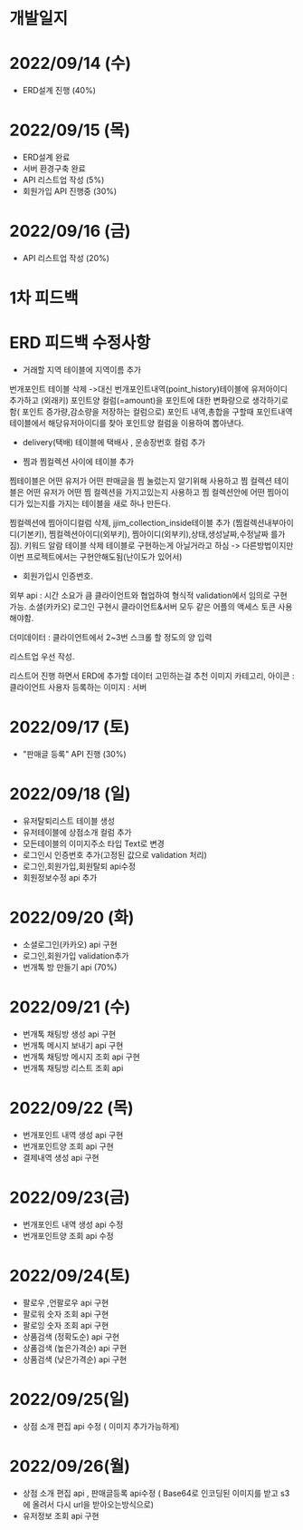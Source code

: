 # 개발일지

# 2022/09/14 (수)
- ERD설계 진행 (40%)

# 2022/09/15 (목)
- ERD설계 완료
- 서버 환경구축 완료
- API 리스트업 작성 (5%)
- 회원가입 API 진행중 (30%)

# 2022/09/16 (금)
- API 리스트업 작성 (20%)

# 1차 피드백
# ERD 피드백 수정사항

- 거래할 지역 테이블에 지역이름 추가

 번개포인트 테이블 삭제 ->대신 번개포인트내역(point_history)테이블에 유저아이디 추가하고 (외래키) 포인트양 컬럼(=amount)을 포인트에 대한 변화량으로  생각하기로 함( 포인트 증가량,감소량을 저장하는 컬럼으로) 포인트 내역,총합을 구할때 포인트내역 테이블에서 해당유저아이디를 찾아 포인트양 컬럼을 이용하여 뽑아낸다.

- delivery(택배) 테이블에 택배사 , 운송장번호 컬럼 추가

- 찜과 찜컬렉션 사이에 테이블 추가

찜테이블은 어떤 유저가 어떤 판매글을 찜 눌렀는지 알기위해 사용하고 찜 컬렉션 테이블은 어떤 유저가 어떤 찜 컬렉션을 가지고있는지 사용하고 찜 컬렉션안에 어떤 찜아이디가 있는지를 가지는 테이블을 새로 하나 만든다.

찜컬렉션에 찜아이디컬럼 삭제,
jjim_collection_inside테이블 추가 (찜컬렉션내부아이디(기본키), 찜컬렉션아이디(외부키), 찜아이디(외부키),상태,생성날짜,수정날짜 를가짐).
키워드 알람 테이블 삭제 테이블로 구현하는게 아닐거라고 하심 -> 다른방법이지만 이번 프로젝트에서는 구현안해도됨(난이도가 있어서)

- 회원가입시 인증번호.

외부 api : 시간 소요가 큼
클라이언트와 협업하여 형식적 validation에서 임의로 구현 가능.
소셜(카카오) 로그인 구현시 클라이언트&서버 모두 같은 어플의 액세스 토큰 사용해야함.

더미데이터 : 클라이언트에서 2~3번 스크롤 할 정도의 양 입력

리스트업 우선 작성.

리스트어 진행 하면서 ERD에 추가할 데이터 고민하는걸 추천
이미지
카테고리, 아이콘 : 클라이언트
사용자 등록하는 이미지 : 서버

# 2022/09/17 (토)
- "판매글 등록" API 진행 (30%)
# 2022/09/18 (일)
- 유저탈퇴리스트 테이블 생성
- 유저테이블에 상점소개 컬럼 추가
- 모든테이블의 이미지주소 타입 Text로 변경
- 로그인시 인증번호 추가(고정된 값으로 validation 처리)
- 로그인,회원가입,회원탈퇴 api수정
- 회원정보수정 api 추가
# 2022/09/20 (화)
- 소셜로그인(카카오) api 구현
- 로그인,회원가입 validation추가
- 번개톡 방 만들기 api (70%)
# 2022/09/21 (수)
- 번개톡 채팅방 생성 api 구현
- 번개톡 메시지 보내기 api 구현
- 번개톡 채팅방 메시지 조회 api 구현
- 번개톡 채팅방 리스트 조회 api
# 2022/09/22 (목)
- 번개포인트 내역 생성 api 구현
- 번개포인트양 조회 api 구현
- 결제내역 생성 api 구현

# 2022/09/23(금)
- 번개포인트 내역 생성 api 수정
- 번개포인트양 조회 api 수정

# 2022/09/24(토)
- 팔로우 ,언팔로우 api 구현
- 팔로워 숫자 조회 api 구현
- 팔로잉 숫자 조회 api 구현
- 상품검색 (정확도순) api 구현
- 상품검색 (높은가격순) api 구현
- 상품검색 (낮은가격순) api 구현

# 2022/09/25(일)
- 상점 소개 편집 api 수정 ( 이미지 추가가능하게)

# 2022/09/26(월)
- 상점 소개 편집 api , 판매글등록 api수정 ( Base64로 인코딩된 이미지를 받고 s3에 올려서 다시 url을 받아오는방식으로)
- 유저정보 조회 api 구현

